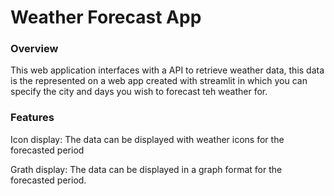 # Weather Forecast App  

### Overview
This web application interfaces with a API to retrieve
weather data, this data is the represented on a web app
created with streamlit in which you can specify the city and
days you wish to forecast teh weather for.

### Features

Icon display: The data can be displayed with weather icons for the
forecasted period

Grath display: The data can be displayed in a graph format for the forecasted
period.

